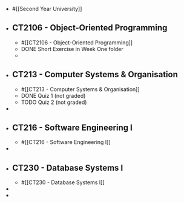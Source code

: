 - #[[Second Year University]]
- ## CT2106 - Object-Oriented Programming
	- #[[CT2106 - Object-Oriented Programming]]
	- DONE Short Exercise in Week One folder
	-
- ## CT213 - Computer Systems & Organisation
	- #[[CT213 - Computer Systems & Organisation]]
	- DONE Quiz 1 (not graded)
	- TODO Quiz 2 (not graded)
-
- ## CT216 - Software Engineering I
	- #[[CT216 - Software Engineering I]]
-
- ## CT230 - Database Systems I
	- #[[CT230 - Database Systems I]]
-
-
